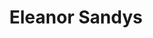 ---
title: 'Eleanor Sandys'
first_name: 'Eleanor'
last_name: 'Sandys'
org_title: 'Independent'
organization: ''
state: 'OR'
email: 'eleanorsandys@gmail.com'
phone: ''
chair: 
active: true
assignee: 'eleanorsandys'

---